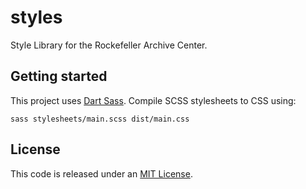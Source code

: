 # styles
Style Library for the Rockefeller Archive Center.

## Getting started
This project uses [Dart Sass](https://sass-lang.com/dart-sass). Compile SCSS stylesheets to CSS using: 
```
sass stylesheets/main.scss dist/main.css
```

## License
This code is released under an [MIT License](LICENSE).
